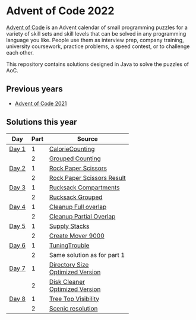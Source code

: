 # Advent of Code 2022

[Advent of Code](https://adventofcode.com/) is an Advent calendar of small programming puzzles for a variety
of skill sets and skill levels that can be solved in any programming language you
like. People use them as interview prep, company training, university coursework,
practice problems, a speed contest, or to challenge each other.

This repository contains solutions designed in Java to solve the puzzles of AoC.

## Previous years

* [Advent of Code 2021](https://github.com/gjong/advent-of-code-2021)

## Solutions this year

| Day                                          | Part | Source                                                                                                                                  |
|----------------------------------------------|------|-----------------------------------------------------------------------------------------------------------------------------------------|
| [Day 1](https://adventofcode.com/2022/day/1) | 1    | [CalorieCounting](./src/main/java/day1/CalorieCounting.java)                                                                            |
|                                              | 2    | [Grouped Counting](./src/main/java/day1/GroupedCounter.java)                                                                            |
| [Day 2](https://adventofcode.com/2022/day/2) | 1    | [Rock Paper Scissors](./src/main/java/day2/RockPaperScissors.java)                                                                      |
|                                              | 2    | [Rock Paper Scissors Result](./src/main/java/day2/RockPaperScissorsResult.java)                                                         |
| [Day 3](https://adventofcode.com/2022/day/3) | 1    | [Rucksack Compartments](./src/main/java/day3/Rucksack.java)                                                                             |
|                                              | 2    | [Rucksack Grouped](./src/main/java/day3/GroupedRucksack.java)                                                                           |
| [Day 4](https://adventofcode.com/2022/day/4) | 1    | [Cleanup Full overlap](./src/main/java/day4/CleanupCampFullOverlap.java)                                                                |
|                                              | 2    | [Cleanup Partial Overlap](./src/main/java/day4/CleanupCampAnyOverlap.java)                                                              |
| [Day 5](https://adventofcode.com/2022/day/5) | 1    | [Supply Stacks](./src/main/java/day5/SupplyStacks.java)                                                                                 |
|                                              | 2    | [Create Mover 9000](./src/main/java/day5/CreateMover9000.java)                                                                          |
| [Day 6](https://adventofcode.com/2022/day/6) | 1    | [TuningTrouble](./src/main/java/day6/TuningTrouble.java)                                                                                |
|                                              | 2    | Same solution as for part 1                                                                                                             |
| [Day 7](https://adventofcode.com/2022/day/7) | 1    | [Directory Size](./src/main/java/day7/DirectoryListing.java)  <br /> [Optimized Version](./src/main/java/day7/optimized/Day7Part1.java) |
|                                              | 2    | [Disk Cleaner](./src/main/java/day7/DiskCleaner.java) <br /> [Optimized Version](./src/main/java/day7/optimized/Day7Part2.java)         |
| [Day 8](https://adventofcode.com/2022/day/8) | 1    | [Tree Top Visibility](./src/main/java/day8/TreeTopVisibility.java)                                                                      |
|                                              | 2    | [Scenic resolution](./src/main/java/day8/ScenicSolver.java)                                                                             |
